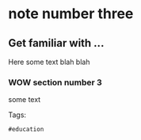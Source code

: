 # note number three

## Get familiar with ... 
Here some text blah 
blah 


### WOW section number 3

some text 

Tags:

    #education

